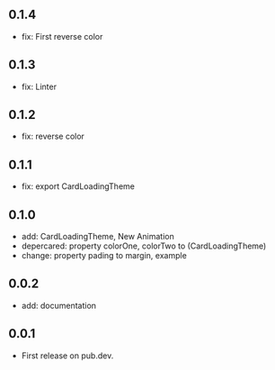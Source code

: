 ## 0.1.4
* fix: First reverse color

## 0.1.3
* fix: Linter

## 0.1.2
* fix: reverse color

## 0.1.1
* fix: export CardLoadingTheme

## 0.1.0
* add: CardLoadingTheme, New Animation
* depercared: property colorOne, colorTwo to (CardLoadingTheme)
* change: property pading to margin, example

## 0.0.2
* add: documentation

## 0.0.1
* First release on pub.dev.
